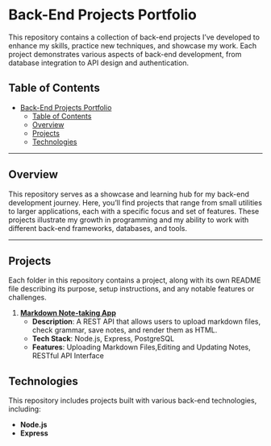 # Back-End Projects Portfolio

This repository contains a collection of back-end projects I’ve developed to enhance my skills, practice new techniques, and showcase my work. Each project demonstrates various aspects of back-end development, from database integration to API design and authentication.

## Table of Contents

- [Back-End Projects Portfolio](#back-end-projects-portfolio)
  - [Table of Contents](#table-of-contents)
  - [Overview](#overview)
  - [Projects](#projects)
  - [Technologies](#technologies)

---

## Overview

This repository serves as a showcase and learning hub for my back-end development journey. Here, you’ll find projects that range from small utilities to larger applications, each with a specific focus and set of features. These projects illustrate my growth in programming and my ability to work with different back-end frameworks, databases, and tools.

---

## Projects

Each folder in this repository contains a project, along with its own README file describing its purpose, setup instructions, and any notable features or challenges.



1. [**Markdown Note-taking App**](./Markdown%20Note-taking%20App/)
   - **Description**: A REST API that allows users to upload markdown files, check grammar, save notes, and render them as HTML. 
   - **Tech Stack**: Node.js, Express, PostgreSQL
   - **Features**: Uploading Markdown Files,Editing and Updating Notes, RESTful API Interface




## Technologies

This repository includes projects built with various back-end technologies, including:

- **Node.js**
- **Express**
<!-- **Python** **Flask** **PostgreSQL** **MongoDB** **JWT Authentication**-->




